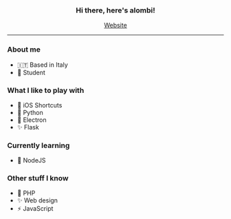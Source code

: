 <h3 align="center">Hi there, here's alombi!</h2>

<p align="center">
  <a href="https://alombi.xyz">Website</a>
</p>

---

### About me
- 🇮🇹 Based in Italy 
- 🎒 Student
### What I like to play with
-  iOS Shortcuts
- 🐍 Python
- 🧪 Electron
- ✨ Flask
### Currently learning
- 🍏 NodeJS
### Other stuff I know
- 🐘 PHP
- ✨ Web design
- ⚡️ JavaScript



<!--
**alombi/alombi** is a ✨ _special_ ✨ repository because its `README.md` (this file) appears on your GitHub profile.

Here are some ideas to get you started:

- 🔭 I’m currently working on ...
- 🌱 I’m currently learning ...
- 👯 I’m looking to collaborate on ...
- 🤔 I’m looking for help with ...
- 💬 Ask me about ...
- 📫 How to reach me: ...
- 😄 Pronouns: ...
- ⚡ Fun fact: ...
-->
